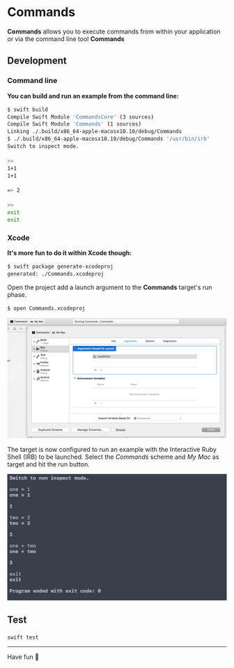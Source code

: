 # Commands

**Commands** allows you to execute commands from within your application or via the command line tool **Commands** 

## Development

### Command line

**You can build and run an example from the command line:**

```bash
$ swift build
Compile Swift Module 'CommandsCore' (3 sources)
Compile Swift Module 'Commands' (1 sources)
Linking ./.build/x86_64-apple-macosx10.10/debug/Commands
$ ./.build/x86_64-apple-macosx10.10/debug/Commands '/usr/bin/irb'
Switch to inspect mode.

>> 
1+1
1+1

=> 2

>> 
exit
exit
```

### Xcode

**It's more fun to do it within Xcode though:**

```bash
$ swift package generate-xcodeproj
generated: ./Commands.xcodeproj
```

Open the project add a launch argument to the **Commands** target's run phase.

```bash
$ open Commands.xcodeproj
```

![Setting the launch path](Docs/setting-the-launch-path.png)

The target is now configured to run an example with the Interactive Ruby Shell (IRB) to be launched. Select the _Commands_ scheme and _My Mac_ as target and hit the run button.

![Example console output](Docs/example.png)

## Test

`swift test`

---

Have fun 🐼
